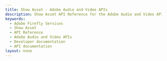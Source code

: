 ```yaml
---
title: Show Asset - Adobe Audio and Video APIs
description: Show Asset API Reference for the Adobe Audio and Video APIs
keywords:
  - Adobe Firefly Services
  - Show Asset
  - API Reference
  - Adobe Audio and Video APIs
  - Developer documentation
  - API documentation
layout: none
---
```


<RedoclyAPIBlock src="/firefly-services/docs/audio_show_asset.json" width="600px" disableSidebar />
